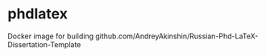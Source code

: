 # phdlatex
Docker image for building github.com/AndreyAkinshin/Russian-Phd-LaTeX-Dissertation-Template
